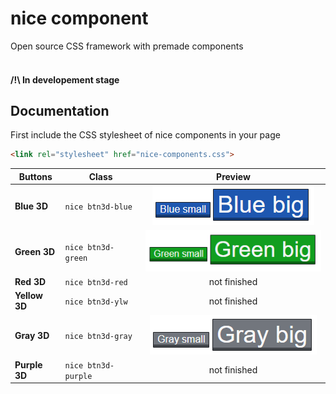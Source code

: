 # nice component
Open source CSS framework with premade components<br><br>

#### /!\ In developement stage
## Documentation
First include the CSS stylesheet of nice components in your page <br>
```html
<link rel="stylesheet" href="nice-components.css">
```


| Buttons        | Class                | Preview             |
| -------------- | -------------------- |:-------------------:|
| **Blue 3D**    | `nice btn3d-blue`    | ![](https://github.com/DrayNeur/nice-component/blob/main/img/blue3d.PNG?raw=true) |
| **Green 3D**   | `nice btn3d-green`   | ![](https://github.com/DrayNeur/nice-component/blob/main/img/green3d.PNG?raw=true) |
| **Red 3D**     | `nice btn3d-red`     | not finished        |
| **Yellow 3D**  | `nice btn3d-ylw`     | not finished        |
| **Gray 3D**    | `nice btn3d-gray`    | ![](https://github.com/DrayNeur/nice-component/blob/main/img/gray3d.PNG?raw=true) |
| **Purple 3D**  | `nice btn3d-purple`  | not finished        |
